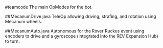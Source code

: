 #teamcode
The main OpModes for the bot.

##MecanumDrive.java
TeleOp allowing driving, strafing, and rotation using Mecanum wheels.

##MecanumAuto.java
Autonomous for the Rover Ruckus event using encoders to drive and a gyroscope (integrated into the REV Expansion Hub) to turn.
